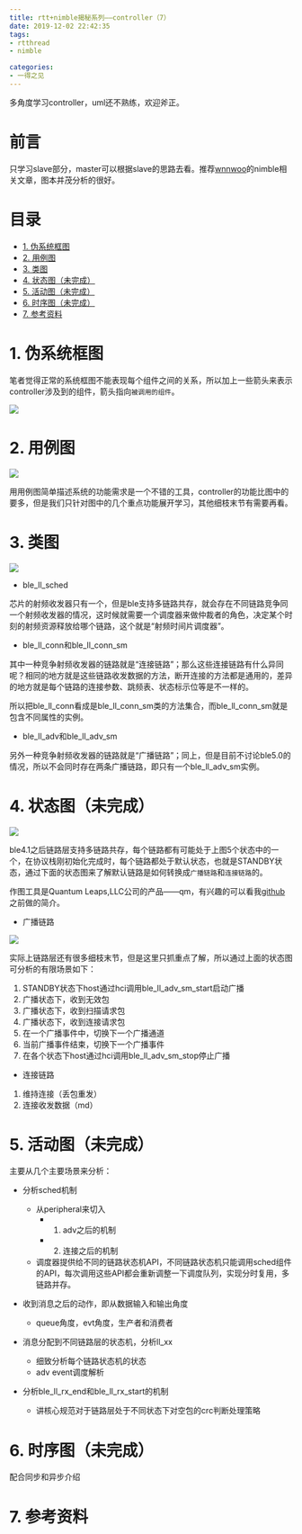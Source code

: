 ```yaml
---
title: rtt+nimble揭秘系列——controller（7）
date: 2019-12-02 22:42:35
tags:
- rtthread
- nimble

categories:
- 一得之见
---
```



多角度学习controller，uml还不熟练，欢迎斧正。
<!-- more --> 

前言
===

只学习slave部分，master可以根据slave的思路去看。推荐[wnnwoo](wnnwoo.github.io)的nimble相关文章，图本并茂分析的很好。

目录
===

<!-- TOC -->

- [1. 伪系统框图](#1-伪系统框图)
- [2. 用例图](#2-用例图)
- [3. 类图](#3-类图)
- [4. 状态图（未完成）](#4-状态图未完成)
- [5. 活动图（未完成）](#5-活动图未完成)
- [6. 时序图（未完成）](#6-时序图未完成)
- [7. 参考资料](#7-参考资料)

<!-- /TOC -->

# 1. 伪系统框图

笔者觉得正常的系统框图不能表现每个组件之间的关系，所以加上一些箭头来表示controller涉及到的组件，箭头指向`被调用的组件`。

![](controller伪系统框图.png)

# 2. 用例图

![](controller用例图.png)

用用例图简单描述系统的功能需求是一个不错的工具，controller的功能比图中的要多，但是我们只针对图中的几个重点功能展开学习，其他细枝末节有需要再看。

# 3. 类图

![](controller类图.png)

- ble_ll_sched

芯片的射频收发器只有一个，但是ble支持多链路共存，就会存在不同链路竞争同一个射频收发器的情况，这时候就需要一个调度器来做仲裁者的角色，决定某个时刻的射频资源释放给哪个链路，这个就是“射频时间片调度器”。

- ble_ll_conn和ble_ll_conn_sm

其中一种竞争射频收发器的链路就是“连接链路”；那么这些连接链路有什么异同呢？相同的地方就是这些链路收发数据的方法，断开连接的方法都是通用的，差异的地方就是每个链路的连接参数、跳频表、状态标示位等是不一样的。

所以把ble_ll_conn看成是ble_ll_conn_sm类的方法集合，而ble_ll_conn_sm就是包含不同属性的实例。

- ble_ll_adv和ble_ll_adv_sm

另外一种竞争射频收发器的链路就是“广播链路”；同上，但是目前不讨论ble5.0的情况，所以不会同时存在两条广播链路，即只有一个ble_ll_adv_sm实例。


# 4. 状态图（未完成）

![](ll_sm.png)

ble4.1之后链路层支持多链路共存，每个链路都有可能处于上图5个状态中的一个，在协议栈刚初始化完成时，每个链路都处于默认状态，也就是STANDBY状态，通过下面的状态图来了解默认链路是如何转换成`广播链路`和`连接链路`的。

作图工具是Quantum Leaps,LLC公司的产品——qm，有兴趣的可以看我[github](https://github.com/JaydenH215/qp_notebook/blob/master/%E5%85%A5%E9%97%A8%E7%AF%87.md)之前做的简介。

- 广播链路

![](adv_sm.svg)

实际上链路层还有很多细枝末节，但是这里只抓重点了解，所以通过上面的状态图可分析的有限场景如下：

1. STANDBY状态下host通过hci调用ble_ll_adv_sm_start启动广播
2. 广播状态下，收到无效包
3. 广播状态下，收到扫描请求包
4. 广播状态下，收到连接请求包
5. 在一个广播事件中，切换下一个广播通道
6. 当前广播事件结束，切换下一个广播事件
7. 在各个状态下host通过hci调用ble_ll_adv_sm_stop停止广播

- 连接链路

1. 维持连接（丢包重发）
2. 连接收发数据（md）



# 5. 活动图（未完成）

主要从几个主要场景来分析：

- 分析sched机制

    - 从peripheral来切入
        - 1. adv之后的机制
        - 2. 连接之后的机制
    - 调度器提供给不同的链路状态机API，不同链路状态机只能调用sched组件的API，每次调用这些API都会重新调整一下调度队列，实现分时复用，多链路并存。

- 收到消息之后的动作，即从数据输入和输出角度
    - queue角度，evt角度，生产者和消费者

- 消息分配到不同链路层的状态机，分析ll_xx
    - 细致分析每个链路状态机的状态
    - adv event调度解析

- 分析ble_ll_rx_end和ble_ll_rx_start的机制
    - 讲核心规范对于链路层处于不同状态下对空包的crc判断处理策略


# 6. 时序图（未完成）

配合同步和异步介绍


# 7. 参考资料

